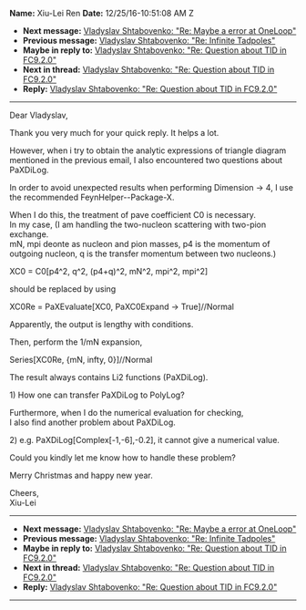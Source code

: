 **Name:** Xiu-Lei Ren
**Date:** 12/25/16-10:51:08 AM Z

  - **Next message:** [Vladyslav Shtabovenko: "Re: Maybe a error at
    OneLoop"](1159.html)
  - **Previous message:** [Vladyslav Shtabovenko: "Re: Infinite
    Tadpoles"](1157.html)
  - **Maybe in reply to:** [Vladyslav Shtabovenko: "Re: Question about
    TID in FC9.2.0"](1166.html)
  - **Next in thread:** [Vladyslav Shtabovenko: "Re: Question about TID
    in FC9.2.0"](1160.html)
  - **Reply:** [Vladyslav Shtabovenko: "Re: Question about TID in
    FC9.2.0"](1160.html)

-----

Dear Vladyslav,  

Thank you very much for your quick reply. It helps a lot.  

However, when i try to obtain the analytic expressions of triangle
diagram mentioned in the previous email, I also encountered two
questions about PaXDiLog.  

In order to avoid unexpected results when performing Dimension -\> 4, I
use the recommended FeynHelper--Package-X.  

When I do this, the treatment of pave coefficient C0 is necessary.  
In my case, (I am handling the two-nucleon scattering with two-pion
exchange.  
mN, mpi deonte as nucleon and pion masses, p4 is the momentum of
outgoing nucleon, q is the transfer momentum between two nucleons.)  

XC0 = C0[p4^2, q^2, (p4+q)^2, mN^2, mpi^2, mpi^2]  

should be replaced by using  

XC0Re = PaXEvaluate[XC0, PaXC0Expand -\> True]//Normal  

Apparently, the output is lengthy with conditions.  

Then, perform the 1/mN expansion,  

Series[XC0Re, {mN, infty, 0}]//Normal  

The result always contains Li2 functions (PaXDiLog).  

1\) How one can transfer PaXDiLog to PolyLog?  

Furthermore, when I do the numerical evaluation for checking,  
I also find another problem about PaXDiLog.  

2\) e.g. PaXDiLog[Complex[-1,-6],-0.2], it cannot give a
numerical value.  

Could you kindly let me know how to handle these problem?  

Merry Christmas and happy new year.  

Cheers,  
Xiu-Lei  

-----

  - **Next message:** [Vladyslav Shtabovenko: "Re: Maybe a error at
    OneLoop"](1159.html)
  - **Previous message:** [Vladyslav Shtabovenko: "Re: Infinite
    Tadpoles"](1157.html)
  - **Maybe in reply to:** [Vladyslav Shtabovenko: "Re: Question about
    TID in FC9.2.0"](1166.html)
  - **Next in thread:** [Vladyslav Shtabovenko: "Re: Question about TID
    in FC9.2.0"](1160.html)
  - **Reply:** [Vladyslav Shtabovenko: "Re: Question about TID in
    FC9.2.0"](1160.html)

-----


